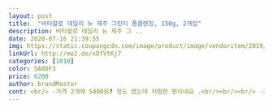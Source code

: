 ```yaml
---
layout: post 
title:  "비타할로 데일리 뉴 제주 그린티 폼클렌징, 150g, 2개입" 
description: 비타할로 데일리 뉴 제주 그 ..
date: 2020-07-16 21:39:55 
img: https://static.coupangcdn.com/image/product/image/vendoritem/2019/05/16/4432260754/71fa570b-1855-41d0-bff0-76b5bde510b1.jpg 
linkUrl: http://me2.do/xOfVtKj7 
categories: [1010] 
color: 5A8DF3 
price: 6200 
author: brandMaster 
cont: <br/> -가격 2개에 5400원? 정도 였는데 저렴한 편이네요 .<br/><br/><br/> -거품력 거품력은 엄청 납니다.<br/> 거품이 묽은 타입이 아니라 쫀쫀한 거품입니다.<br/> 거품이 굉장히 쫀득한 느낌이라 물을 살짝 묻혀서 비벼주시면 거품이 진짜 쫀득하게 잘 나요!<br/><br/> -냄새 냄새는 엄청 좋네요.<br/> 기대했던 향입니다.<br/> 너무 강하지 않고 은은하게 풍기는 그린티향!!!! 평소 녹차향을 좋아하는 저는 너무 좋네요.<br/> 씻고 나면 피부에 녹차향은 거의 안나요!!<br/><br/> -세안후 세안후에 이런 쫀득한 타입의 제품을 지난번에 사용했을때는 세안후에 엄청 피부가 땡기더라구요.<br/> 근데 이 제품은 그러지 않아요.<br/> 저는 피부가 좀 건성이라 피부가 많이 땡기는데.<br/>.<br/> 이제품은 씻고 나도 별로 안땡겨요.<br/> 아예 안땡긴다면 뻥인데 진짜 좀 절땡깁니다.<br/><br/><br/> -세척력 세척력이 좋아요.<br/> 평소에 화장은 많이 안하는 편이지만 가끔하고, 평소에는 그냥 생얼로 다니거나 썬크림, 쿠션정도만 가볍게 바르는데... <br/>.<br/> 잘 씻겨져요.<br/> 화장한것도 잘 싯겨지고 그냥 맨 얼굴일때도 뽀득뽀득 잘 씻겨요.<br/><br/><br/> -유통기한 구매일은 201<br/>9 -12<br/> -03일입니다.<br/><br/><br/> -포장상태 포장은 특별한거 없이 그냥 갈끔하게 잘 포장되서 엄청 빠르게 잘 배송왔습니다.<br/><br/>1)패키지<br/>2)성분 및 사용방법<br/>3)피부자극도<br/>4)가성비<br/>5)추천여부<br/>[구매이유]<br/>[제품]<br/>☆ Cleansing Foam<br/> 
---
```

 